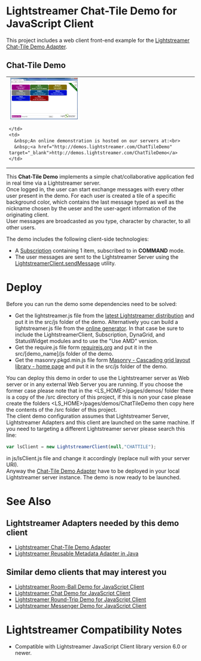 # Lightstreamer Chat-Tile Demo for JavaScript Client #

This project includes a web client front-end example for the [Lightstreamer Chat-Tile Demo Adapter](https://github.com/Weswit/Lightstreamer-example-ChatTile-adapter-java).

## Chat-Tile Demo ##

<table>
  <tr>
    <td style="text-align: left">
      &nbsp;<a href="http://demos.lightstreamer.com/ChatTileDemo" target="_blank"><img src="screen.png"></a>&nbsp;
      
    </td>
    <td>
      &nbsp;An online demonstration is hosted on our servers at:<br>
      &nbsp;<a href="http://demos.lightstreamer.com/ChatTileDemo" target="_blank">http://demos.lightstreamer.com/ChatTileDemo</a>
    </td>
  </tr>
</table>

This <b>Chat-Tile Demo</b> implements a simple chat/collaborative application fed in real time via a Lightstreamer server.<br>
Once logged in, the user can start exchange messages with every other user present in the demo. For each user is created a tile of a specific background color, which contains the last message typed as well as the nickname chosen by the ueser and the user-agent information of the originating client.<br>
User messages are broadcasted as you type, character by character, to all other users.<br>

The demo includes the following client-side technologies:
* A [Subscription](http://www.lightstreamer.com/docs/client_javascript_uni_api/Subscription.html) containing 1 item, subscribed to in <b>COMMAND</b> mode.
* The user messages are sent to the Lightstreamer Server using the [LightstreamerClient.sendMessage](http://www.lightstreamer.com/docs/client_javascript_uni_api/LightstreamerClient.html#sendMessage) utility.

# Deploy #

Before you can run the demo some dependencies need to be solved:

-  Get the lightstreamer.js file from the [latest Lightstreamer distribution](http://www.lightstreamer.com/download) 
   and put it in the src/js folder of the demo. Alternatively you can build a lightstreamer.js file from the 
   [online generator](http://www.lightstreamer.com/distros/Lightstreamer_Allegro-Presto-Vivace_5_1_1_Colosseo_20130305/Lightstreamer/DOCS-SDKs/sdk_client_javascript/tools/generator.html).
   In that case be sure to include the LightstreamerClient, Subscription, DynaGrid, and StatusWidget modules and to use the "Use AMD" version.
-  Get the require.js file form [requirejs.org](http://requirejs.org/docs/download.html) and put it in the src/[demo_name]/js folder of the demo.
-  Get the masonry.pkgd.min.js file form [Masonry - Cascading grid layout library - home page](http://masonry.desandro.com/) and put it in the src/js folder of the demo.

You can deploy this demo in order to use the Lightstreamer server as Web server or in any external Web Server you are running. 
If you choose the former case please note that in the <LS_HOME>/pages/demos/ folder there is a copy of the /src directory of this project, if this is non your case please create the folders <LS_HOME>/pages/demos/ChatTileDemo then copy here the contents of the /src folder of this project.<br>
The client demo configuration assumes that Lightstreamer Server, Lightstreamer Adapters and this client are launched on the same machine. If you need to targeting a different Lightstreamer server please search this line:
```js
var lsClient = new LightstreamerClient(null,"CHATTILE");
```
in js/lsClient.js file and change it accordingly (replace null with your server URI).<br>
Anyway the [Chat-Tile Demo Adapter](https://github.com/Weswit/Lightstreamer-example-ChatTile-adapter-java) have to be deployed in your local Lightstreamer server instance.
The demo is now ready to be launched.

# See Also #

## Lightstreamer Adapters needed by this demo client ##

* [Lightstreamer Chat-Tile Demo Adapter](https://github.com/Weswit/Lightstreamer-example-ChatTile-adapter-java)
* [Lightstreamer Reusable Metadata Adapter in Java](https://github.com/Weswit/Lightstreamer-example-ReusableMetadata-adapter-java)

## Similar demo clients that may interest you ##

* [Lightstreamer Room-Ball Demo for JavaScript Client]()
* [Lightstreamer Chat Demo for JavaScript Client](https://github.com/Weswit/Lightstreamer-example-Chat-client-javascript)
* [Lightstreamer Round-Trip Demo for JavaScript Client](https://github.com/Weswit/Lightstreamer-example-RoundTrip-client-javascript)
* [Lightstreamer Messenger Demo for JavaScript Client](https://github.com/Weswit/Lightstreamer-example-Messenger-client-javascript)

# Lightstreamer Compatibility Notes #

- Compatible with Lightstreamer JavaScript Client library version 6.0 or newer.
